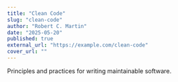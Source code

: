 ```yaml
---
title: "Clean Code"
slug: "clean-code"
author: "Robert C. Martin"
date: "2025-05-20"
published: true
external_url: "https://example.com/clean-code"
cover_url: ""
---
```


Principles and practices for writing maintainable software.
